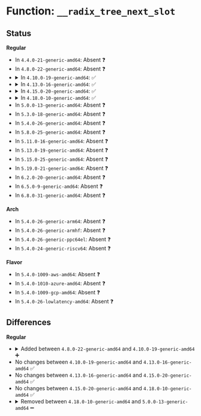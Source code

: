 # Function: <code>__radix_tree_next_slot</code>

## Status
<b>Regular</b>
<ul>
<li>
In <code>4.4.0-21-generic-amd64</code>: Absent ❓
</li>
<li>
In <code>4.8.0-22-generic-amd64</code>: Absent ❓
</li>
<li>
<details>
<summary>In <code>4.10.0-19-generic-amd64</code>: ✅</summary>

```c
void * * __radix_tree_next_slot(void * * slot, struct radix_tree_iter * iter, unsigned int flags)
```

```json
{
  "name": "__radix_tree_next_slot",
  "collision_type": "Unique Global",
  "inline_type": "No",
  "funcs": [
    {
      "addr": 18446744071583368160,
      "name": "__radix_tree_next_slot",
      "external": true,
      "loc": "lib/radix-tree.c:1488",
      "file": "lib/radix-tree.c",
      "inline": "seen, unknown",
      "caller_inline": [],
      "caller_func": [
        "mm/filemap.c:filemap_map_pages",
        "mm/filemap.c:find_get_pages_tag",
        "mm/filemap.c:find_get_pages_contig",
        "mm/filemap.c:find_get_pages",
        "mm/filemap.c:find_get_entries",
        "mm/page-writeback.c:tag_pages_for_writeback",
        "mm/shmem.c:shmem_add_seals",
        "mm/shmem.c:shmem_add_seals",
        "mm/shmem.c:shmem_unuse",
        "mm/shmem.c:shmem_partial_swap_usage",
        "mm/backing-dev.c:bdi_unregister",
        "mm/khugepaged.c:khugepaged",
        "mm/khugepaged.c:collapse_shmem",
        "mm/khugepaged.c:collapse_shmem",
        "fs/fs-writeback.c:inode_switch_wbs_work_fn",
        "fs/fs-writeback.c:inode_switch_wbs_work_fn",
        "lib/radix-tree.c:radix_tree_gang_lookup_tag_slot",
        "lib/radix-tree.c:radix_tree_gang_lookup_tag",
        "lib/radix-tree.c:radix_tree_gang_lookup_slot",
        "lib/radix-tree.c:radix_tree_gang_lookup"
      ]
    }
  ],
  "symbols": [
    {
      "addr": 18446744071583368160,
      "name": "__radix_tree_next_slot",
      "section": ".text",
      "bind": "STB_GLOBAL",
      "size": 413
    }
  ]
}
```
</details>
</li>
<li>
<details>
<summary>In <code>4.13.0-16-generic-amd64</code>: ✅</summary>

```c
void * * __radix_tree_next_slot(void * * slot, struct radix_tree_iter * iter, unsigned int flags)
```

```json
{
  "name": "__radix_tree_next_slot",
  "collision_type": "Unique Global",
  "inline_type": "No",
  "funcs": [
    {
      "addr": 18446744071588217136,
      "name": "__radix_tree_next_slot",
      "external": true,
      "loc": "lib/radix-tree.c:1631",
      "file": "lib/radix-tree.c",
      "inline": "seen, unknown",
      "caller_inline": [],
      "caller_func": [
        "mm/filemap.c:filemap_map_pages",
        "mm/filemap.c:find_get_pages_tag",
        "mm/filemap.c:find_get_pages_contig",
        "mm/filemap.c:find_get_pages",
        "mm/filemap.c:find_get_entries",
        "mm/page-writeback.c:tag_pages_for_writeback",
        "mm/shmem.c:shmem_add_seals",
        "mm/shmem.c:shmem_add_seals",
        "mm/shmem.c:shmem_unuse",
        "mm/shmem.c:shmem_partial_swap_usage",
        "mm/backing-dev.c:bdi_unregister",
        "mm/khugepaged.c:khugepaged",
        "mm/khugepaged.c:collapse_shmem",
        "mm/khugepaged.c:collapse_shmem",
        "fs/fs-writeback.c:inode_switch_wbs_work_fn",
        "fs/fs-writeback.c:inode_switch_wbs_work_fn",
        "lib/idr.c:ida_destroy",
        "lib/idr.c:ida_get_new_above",
        "lib/idr.c:idr_for_each",
        "lib/radix-tree.c:radix_tree_gang_lookup_tag_slot",
        "lib/radix-tree.c:radix_tree_gang_lookup_tag",
        "lib/radix-tree.c:radix_tree_gang_lookup_slot",
        "lib/radix-tree.c:radix_tree_gang_lookup"
      ]
    }
  ],
  "symbols": [
    {
      "addr": 18446744071588217136,
      "name": "__radix_tree_next_slot",
      "section": ".text",
      "bind": "STB_GLOBAL",
      "size": 401
    }
  ]
}
```
</details>
</li>
<li>
<details>
<summary>In <code>4.15.0-20-generic-amd64</code>: ✅</summary>

```c
void * * __radix_tree_next_slot(void * * slot, struct radix_tree_iter * iter, unsigned int flags)
```

```json
{
  "name": "__radix_tree_next_slot",
  "collision_type": "Unique Global",
  "inline_type": "No",
  "funcs": [
    {
      "addr": 18446744071588767104,
      "name": "__radix_tree_next_slot",
      "external": true,
      "loc": "lib/radix-tree.c:1629",
      "file": "lib/radix-tree.c",
      "inline": "seen, unknown",
      "caller_inline": [],
      "caller_func": [
        "mm/filemap.c:filemap_map_pages",
        "mm/filemap.c:find_get_pages_range_tag",
        "mm/filemap.c:find_get_pages_contig",
        "mm/filemap.c:find_get_pages_range",
        "mm/filemap.c:find_get_entries",
        "mm/filemap.c:delete_from_page_cache_batch",
        "mm/page-writeback.c:tag_pages_for_writeback",
        "mm/shmem.c:shmem_add_seals",
        "mm/shmem.c:shmem_add_seals",
        "mm/shmem.c:shmem_unuse",
        "mm/shmem.c:shmem_partial_swap_usage",
        "mm/backing-dev.c:bdi_unregister",
        "mm/khugepaged.c:khugepaged",
        "mm/khugepaged.c:collapse_shmem",
        "mm/khugepaged.c:collapse_shmem",
        "fs/fs-writeback.c:inode_switch_wbs_work_fn",
        "fs/fs-writeback.c:inode_switch_wbs_work_fn",
        "lib/idr.c:ida_destroy",
        "lib/idr.c:ida_get_new_above",
        "lib/idr.c:idr_for_each",
        "lib/radix-tree.c:radix_tree_gang_lookup_tag_slot",
        "lib/radix-tree.c:radix_tree_gang_lookup_tag",
        "lib/radix-tree.c:radix_tree_gang_lookup_slot",
        "lib/radix-tree.c:radix_tree_gang_lookup"
      ]
    }
  ],
  "symbols": [
    {
      "addr": 18446744071588767104,
      "name": "__radix_tree_next_slot",
      "section": ".text",
      "bind": "STB_GLOBAL",
      "size": 401
    }
  ]
}
```
</details>
</li>
<li>
<details>
<summary>In <code>4.18.0-10-generic-amd64</code>: ✅</summary>

```c
void * * __radix_tree_next_slot(void * * slot, struct radix_tree_iter * iter, unsigned int flags)
```

```json
{
  "name": "__radix_tree_next_slot",
  "collision_type": "Unique Global",
  "inline_type": "No",
  "funcs": [
    {
      "addr": 18446744071589146240,
      "name": "__radix_tree_next_slot",
      "external": true,
      "loc": "lib/radix-tree.c:1628",
      "file": "lib/radix-tree.c",
      "inline": "seen, unknown",
      "caller_inline": [],
      "caller_func": [
        "mm/filemap.c:filemap_map_pages",
        "mm/filemap.c:find_get_pages_range_tag",
        "mm/filemap.c:find_get_pages_contig",
        "mm/filemap.c:find_get_pages_range",
        "mm/filemap.c:find_get_entries",
        "mm/filemap.c:delete_from_page_cache_batch",
        "mm/page-writeback.c:tag_pages_for_writeback",
        "mm/shmem.c:shmem_unuse",
        "mm/shmem.c:shmem_partial_swap_usage",
        "mm/backing-dev.c:bdi_unregister",
        "mm/khugepaged.c:khugepaged_scan_mm_slot",
        "mm/khugepaged.c:collapse_shmem",
        "mm/khugepaged.c:collapse_shmem",
        "mm/memfd.c:memfd_fcntl",
        "mm/memfd.c:memfd_fcntl",
        "fs/fs-writeback.c:inode_switch_wbs_work_fn",
        "fs/fs-writeback.c:inode_switch_wbs_work_fn",
        "lib/idr.c:ida_destroy",
        "lib/idr.c:ida_get_new_above",
        "lib/idr.c:idr_for_each",
        "lib/radix-tree.c:radix_tree_gang_lookup_tag_slot",
        "lib/radix-tree.c:radix_tree_gang_lookup_tag",
        "lib/radix-tree.c:radix_tree_gang_lookup_slot",
        "lib/radix-tree.c:radix_tree_gang_lookup"
      ]
    }
  ],
  "symbols": [
    {
      "addr": 18446744071589146240,
      "name": "__radix_tree_next_slot",
      "section": ".text",
      "bind": "STB_GLOBAL",
      "size": 356
    }
  ]
}
```
</details>
</li>
<li>
In <code>5.0.0-13-generic-amd64</code>: Absent ❓
</li>
<li>
In <code>5.3.0-18-generic-amd64</code>: Absent ❓
</li>
<li>
In <code>5.4.0-26-generic-amd64</code>: Absent ❓
</li>
<li>
In <code>5.8.0-25-generic-amd64</code>: Absent ❓
</li>
<li>
In <code>5.11.0-16-generic-amd64</code>: Absent ❓
</li>
<li>
In <code>5.13.0-19-generic-amd64</code>: Absent ❓
</li>
<li>
In <code>5.15.0-25-generic-amd64</code>: Absent ❓
</li>
<li>
In <code>5.19.0-21-generic-amd64</code>: Absent ❓
</li>
<li>
In <code>6.2.0-20-generic-amd64</code>: Absent ❓
</li>
<li>
In <code>6.5.0-9-generic-amd64</code>: Absent ❓
</li>
<li>
In <code>6.8.0-31-generic-amd64</code>: Absent ❓
</li>
</ul>
<b>Arch</b>
<ul>
<li>
In <code>5.4.0-26-generic-arm64</code>: Absent ❓
</li>
<li>
In <code>5.4.0-26-generic-armhf</code>: Absent ❓
</li>
<li>
In <code>5.4.0-26-generic-ppc64el</code>: Absent ❓
</li>
<li>
In <code>5.4.0-24-generic-riscv64</code>: Absent ❓
</li>
</ul>
<b>Flavor</b>
<ul>
<li>
In <code>5.4.0-1009-aws-amd64</code>: Absent ❓
</li>
<li>
In <code>5.4.0-1010-azure-amd64</code>: Absent ❓
</li>
<li>
In <code>5.4.0-1009-gcp-amd64</code>: Absent ❓
</li>
<li>
In <code>5.4.0-26-lowlatency-amd64</code>: Absent ❓
</li>
</ul>

## Differences
<b>Regular</b>
<ul>
<li>
<details>
<summary>Added between <code>4.8.0-22-generic-amd64</code> and <code>4.10.0-19-generic-amd64</code> ➕</summary>

```c
void * * __radix_tree_next_slot(void * * slot, struct radix_tree_iter * iter, unsigned int flags)
```
</details>
</li>
<li>
No changes between <code>4.10.0-19-generic-amd64</code> and <code>4.13.0-16-generic-amd64</code> ✅
</li>
<li>
No changes between <code>4.13.0-16-generic-amd64</code> and <code>4.15.0-20-generic-amd64</code> ✅
</li>
<li>
No changes between <code>4.15.0-20-generic-amd64</code> and <code>4.18.0-10-generic-amd64</code> ✅
</li>
<li>
<details>
<summary>Removed between <code>4.18.0-10-generic-amd64</code> and <code>5.0.0-13-generic-amd64</code> ➖</summary>

```c
void * * __radix_tree_next_slot(void * * slot, struct radix_tree_iter * iter, unsigned int flags)
```
</details>
</li>
</ul>

